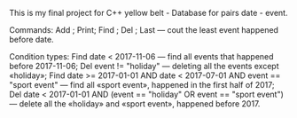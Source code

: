 This is my final project for C++ yellow belt - Database for pairs date - event.

Commands:
Add <date> <event>;
Print;
Find <condition>;
Del <condition>;
Last <date> — cout the least event happened before date.

Condition types:
Find date < 2017-11-06 — find all events that happened before 2017-11-06;
Del event != "holiday" — deleting all the events except «holiday»;
Find date >= 2017-01-01 AND date < 2017-07-01 AND event == "sport event" — find all «sport event», happened in the first half of 2017;
Del date < 2017-01-01 AND (event == "holiday" OR event == "sport event") — delete all the «holiday» and «sport event», happened before 2017.
